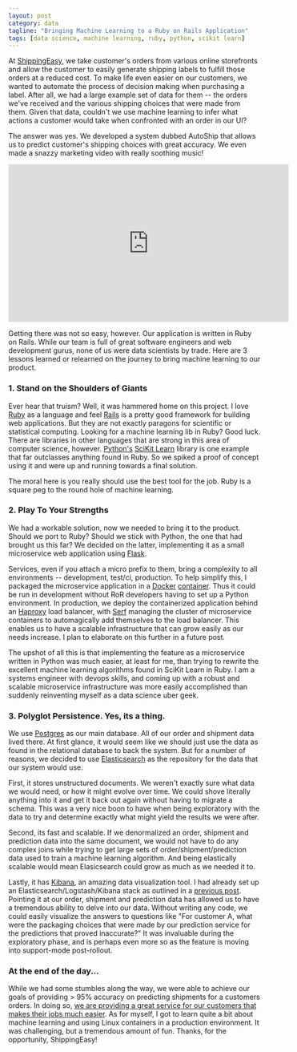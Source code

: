 ```yaml
---
layout: post
category: data
tagline: "Bringing Machine Learning to a Ruby on Rails Application"
tags: [data science, machine learning, ruby, python, scikit learn]
---
```

At [ShippingEasy](http://shippingeasy.com/), we take customer's orders from various online storefronts and allow
the customer to easily generate shipping labels to fulfill those orders at a reduced
cost.  To make life even easier on our customers, we wanted to automate the process
of decision making when purchasing a label.  After all, we had a large example set
of data for them -- the orders we've received and the various shipping choices
that were made from them.  Given that data, couldn't we use machine learning to
infer what actions a customer would take when confronted with an order in our
UI?

The answer was yes.  We developed a system dubbed AutoShip that allows us to predict
customer's shipping choices with great accuracy.  We even made a snazzy marketing
video with really soothing music!

<iframe width="560" height="315" src="http://www.youtube.com/embed/b49OJZlMEgo" frameborder="0" allowfullscreen>
</iframe>

Getting there was not so easy, however.  Our application is written in Ruby on
Rails.  While our team is full of great software engineers and web development
gurus, none of us were data scientists by trade.  Here are 3 lessons 
learned or relearned on the
journey to bring machine learning to our product.

### 1. Stand on the Shoulders of Giants
Ever hear that truism?  Well, it was hammered home on this project.  I love [Ruby](https://www.ruby-lang.org/en/) as
a language and feel [Rails](http://rubyonrails.org/) is a pretty good framework for building web applications.
But they are not exactly paragons for scientific or statistical computing.  Looking
for a machine learning lib in Ruby?  Good luck.  There are libraries in other
languages that are strong in this area of computer science, however.  [Python's](https://www.python.org/)
[SciKit Learn](http://scikit-learn.org/stable/) library is one example that far
outclasses anything found in Ruby.  So we spiked a proof of concept using it and
were up and running towards a final solution.

The moral here is you really should use the best tool for the job.  Ruby is a
square peg to the round hole of machine learning.

### 2. Play To Your Strengths
We had a workable solution, now we needed to bring it to the product.  Should
we port to Ruby?  Should we stick with Python, the one that had brought us this far?
We decided on the latter, implementing it as a small microservice web application
using [Flask](http://flask.pocoo.org/).

Services, even if you attach a micro prefix to them, bring a complexity to all
environments -- development, test/ci, production.  To help simplify this, I packaged
the microservice application in a [Docker](https://www.docker.com/) [container](http://en.wikipedia.org/wiki/LXC).  Thus it could be run in
development without RoR developers having to set up a Python environment.  In
production, we deploy the containerized application behind an [Haproxy](http://www.haproxy.org/) load balancer,
with [Serf](https://www.serfdom.io/) managing the cluster of microservice containers to automagically add
themselves to the load balancer.  This enables us to have a scalable infrastructure
that can grow easily as our needs increase.  I plan to elaborate on this further
in a future post.

The upshot of all this is that implementing the feature as a microservice written
in Python was much easier, at least for me, than trying to rewrite the excellent
machine learning algorithms found in SciKit Learn in Ruby.  I am a systems engineer
with devops skills, and coming up with a robust and scalable microservice
infrastructure was more easily accomplished than suddenly reinventing myself as a
data science uber geek.

### 3. Polyglot Persistence.  Yes, its a thing.
We use [Postgres](http://www.postgresql.org/) as our main database.  All of our order and shipment data lived
there.  At first glance, it would seem like we should just use the data as found
in the relational database to back the system.  But for a number of reasons,
we decided to use [Elasticsearch](https://www.elastic.co/) as the repository for the data that our system
would use.

First, it stores unstructured documents.  We weren't exactly sure what data we
would need, or how it might evolve over time.  We could shove literally anything
into it and get it back out again without having to migrate a schema.  This
was a very nice boon to have when being exploratory with the data to try and
determine exactly what might yield the results we were after.

Second, its fast and scalable.  If we denormalized an order, shipment and prediction
data into the same document, we would not have to do any complex joins while trying to
get large sets of order/shipment/prediction data used to train a machine learning
algorithm.  And being elastically scalable would mean Elasicsearch could grow
as much as we needed it to.

Lastly, it has [Kibana](https://www.elastic.co/products/kibana), an amazing data visualization tool.  I had already set up
an Elasticsearch/Logstash/Kibana stack as outlined in a [previous post](http://devquixote.com/devops/2014/10/20/scaling-logstash/).  Pointing
it at our order, shipment and prediction data has allowed us to have a tremendous
ability to delve into our data.  Without writing any code, we could easily visualize
the answers to questions like "For customer A, what were the packaging choices that
were made by our prediction service for the predictions that proved inaccurate?"  It was invaluable
during the exploratory phase, and is perhaps even more so as the feature is moving
into support-mode post-rollout.

### At the end of the day...
While we had some stumbles along the way, we were able to achieve our goals of
providing > 95% accuracy on predicting shipments for a customers orders.  In doing
so, [we are providing a great service for our customers that makes their jobs
much easier](http://finance.yahoo.com/news/shippingeasy-introduces-industrys-first-smart-130000411.html).  As for myself, I got to learn quite a bit about machine learning
and using Linux containers in a production environment.  It was challenging, but
a tremendous amount of fun.  Thanks, for the opportunity, ShippingEasy!
